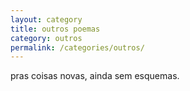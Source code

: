 ```yaml
---
layout: category
title: outros poemas
category: outros
permalink: /categories/outros/
---
```


pras coisas novas, ainda sem esquemas.
